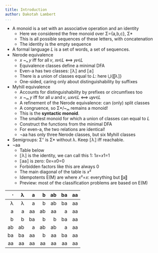```yaml
---
title: Introduction
author: Dakotah Lambert
...
```


* A monoid is a set with an associative operation and an identity
  + Here we considered the free monoid over Σ={a,b,c}, Σ*
  + This is all possible sequences of these letters, with concatenation
  + The identity is the empty sequence
* A formal language 𝐿 is a set of words, a set of sequences.
* Nerode equivalence
  + 𝑥 ~ₙ 𝑦 iff for all 𝑣, 𝑥⁢𝑣∈𝐿 ⟺ 𝑦⁢𝑣∈𝐿
  + Equivalence classes define a minimal DFA
  + Even-a has two classes: ⟦λ⟧ and ⟦a⟧
  + There is a union of classes equal to 𝐿: here ⋃{⟦λ⟧}
  + One-sided, caring only about distinguishability by suffixes
* Myhill equivalence
  + Accounts for distinguishability by prefixes or circumfixes too
  + 𝑥 ~ₘ 𝑦 iff for all 𝑢 and 𝑣, 𝑢⁢𝑥⁢𝑣∈𝐿 ⟺ 𝑢⁢𝑦⁢𝑣∈𝐿
  + A refinement of the Nerode equivalence: can (only) split classes
  + A congruence, so Σ*/~ₘ remains a monoid!
  + This is the **syntactic monoid**.
  + The smallest monoid for which a union of classes can equal to 𝐿
  + Construct the functions from the minimal DFA
  + For even-a, the two relations are identical!
  + ¬a⁢a has only three Nerode classes, but six Myhill classes
* Semigroups: Σ⁺ is Σ* without λ.  Keep ⟦λ⟧ iff reachable.
* ¬a⁢a
  + Table below
  + ⟦λ⟧ is the identity, we can call this 1: 1⁢𝑥=𝑥⁢1=1
  + ⟦aa⟧ is zero: 0⁢𝑥=𝑥⁢0=0
  + Forbidden factors like this are always 0
  + The main diagonal of the table is 𝑥²
  + Idempotents E(M) are where 𝑥²=𝑥: everything but ⟦a⟧
  + Preview: most of the classification problems are based on E(M)

|  ⋅ |  λ |  a |  b | ab | ba | aa |
|---:|---:|---:|---:|---:|---:|---:|
|  λ |  λ |  a |  b | ab | ba | aa |
|  a |  a | aa | ab | aa |  a | aa |
|  b |  b | ba |  b |  b | ba | aa |
| ab | ab |  a | ab | ab |  a | aa |
| ba | ba | aa |  b | aa | ba | aa |
| aa | aa | aa | aa | aa | aa | aa |
